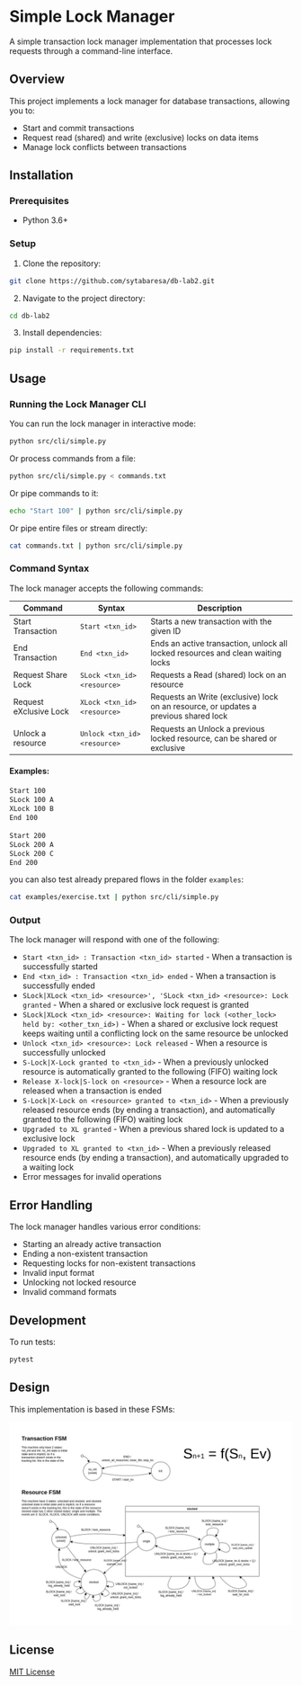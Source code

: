 # Simple Lock Manager

A simple transaction lock manager implementation that processes lock requests through a command-line interface.

## Overview

This project implements a lock manager for database transactions, allowing you to:

- Start and commit transactions
- Request read (shared) and write (exclusive) locks on data items
- Manage lock conflicts between transactions

## Installation

### Prerequisites

- Python 3.6+

### Setup

1. Clone the repository:

```bash
git clone https://github.com/sytabaresa/db-lab2.git
```

2. Navigate to the project directory:

```bash
cd db-lab2
```

3. Install dependencies:

```bash
pip install -r requirements.txt
```

## Usage

### Running the Lock Manager CLI

You can run the lock manager in interactive mode:

```bash
python src/cli/simple.py
```

Or process commands from a file:

```bash
python src/cli/simple.py < commands.txt
```

Or pipe commands to it:

```bash
echo "Start 100" | python src/cli/simple.py
```

Or pipe entire files or stream directly:

```bash
cat commands.txt | python src/cli/simple.py
```

### Command Syntax

The lock manager accepts the following commands:

| Command                | Syntax                       | Description                                                                          |
| ---------------------- | ---------------------------- | ------------------------------------------------------------------------------------ |
| Start Transaction      | `Start <txn_id>`             | Starts a new transaction with the given ID                                           |
| End Transaction        | `End <txn_id>`               | Ends an active transaction, unlock all locked resources and clean waiting locks      |
| Request Share Lock     | `SLock <txn_id> <resource>`  | Requests a Read (shared) lock on an resource                                         |
| Request eXclusive Lock | `XLock <txn_id> <resource>`  | Requests an Write (exclusive) lock on an resource, or updates a previous shared lock |
| Unlock a resource      | `Unlock <txn_id> <resource>` | Requests an Unlock a previous locked resource, can be shared or exclusive            |

#### Examples:

```
Start 100
SLock 100 A
XLock 100 B
End 100

Start 200
SLock 200 A
SLock 200 C
End 200
```

you can also test already prepared flows in the folder `examples`:

```bash
cat examples/exercise.txt | python src/cli/simple.py
```

### Output

The lock manager will respond with one of the following:

- `Start <txn_id> : Transaction <txn_id> started` - When a transaction is successfully started
- `End <txn_id> : Transaction <txn_id> ended` - When a transaction is successfully ended
- `SLock|XLock <txn_id> <resource>', 'SLock <txn_id> <resource>: Lock granted` - When a shared or exclusive lock request is granted
- `SLock|XLock <txn_id> <resource>: Waiting for lock (<other_lock> held by: <other_txn_id>)` - When a shared or exclusive lock request keeps waiting until a conflicting lock on the same resource be unlocked
- `Unlock <txn_id> <resource>: Lock released` - When a resource is successfully unlocked
- `S-Lock|X-Lock granted to <txn_id>` - When a previously unlocked resource is automatically granted to the following (FIFO) waiting lock
- `Release X-lock|S-lock on <resource>` - When a resource lock are released when a transaction is ended
- `S-Lock|X-Lock on <resource> granted to <txn_id>` - When a previously released resource ends (by ending a transaction), and automatically granted to the following (FIFO) waiting lock
- `Upgraded to XL granted` - When a previous shared lock is updated to a exclusive lock
- `Upgraded to XL granted to <txn_id>` - When a previously released resource ends (by ending a transaction), and automatically upgraded to a waiting lock
- Error messages for invalid operations

## Error Handling

The lock manager handles various error conditions:

- Starting an already active transaction
- Ending a non-existent transaction
- Requesting locks for non-existent transactions
- Invalid input format
- Unlocking not locked resource
- Invalid command formats

## Development

To run tests:

```bash
pytest
```

## Design

This implementation is based in these FSMs:


![FSM diagram](./fsm-diagram.png)



## License

[MIT License](LICENSE)
